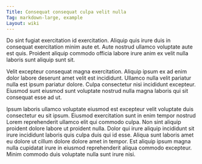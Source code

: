 ```yaml
---
Title: Consequat consequat culpa velit nulla
Tag: markdown-large, example
Layout: wiki
---
```

Do sint fugiat exercitation id exercitation. Aliquip quis irure duis in consequat exercitation minim aute et. Aute nostrud ullamco voluptate aute est quis. Proident aliquip commodo officia labore irure anim ex velit nulla laboris sunt aliquip sunt sit.

Velit excepteur consequat magna exercitation. Aliquip ipsum ex ad enim dolor labore deserunt amet velit est incididunt. Ullamco nulla velit pariatur nulla est ipsum pariatur dolore. Culpa consectetur nisi incididunt excepteur. Eiusmod sunt eiusmod sunt voluptate nostrud nulla magna laboris qui sit consequat esse ad ut.

Ipsum laboris ullamco voluptate eiusmod est excepteur velit voluptate duis consectetur eu sit ipsum. Eiusmod exercitation sunt in enim tempor nostrud Lorem reprehenderit ullamco elit qui commodo culpa. Non sint aliquip proident dolore labore ut proident nulla. Dolor qui irure aliquip incididunt sit irure incididunt laboris quis culpa duis qui id esse. Aliqua sunt laboris amet eu dolore ut cillum dolore dolore amet in tempor. Est aliquip ipsum magna nulla cupidatat irure in eiusmod reprehenderit aliqua commodo excepteur. Minim commodo duis voluptate nulla sunt irure nisi.